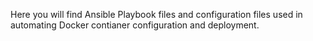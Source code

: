 Here you will find Ansible Playbook files and configuration files used in automating Docker contianer configuration and deployment.
